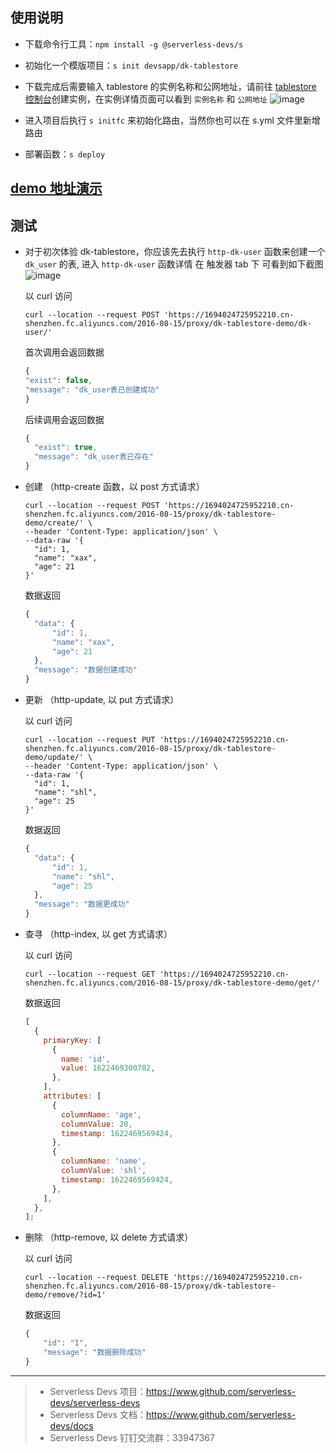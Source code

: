 ## 使用说明

- 下载命令行工具：`npm install -g @serverless-devs/s`
- 初始化一个模版项目：`s init devsapp/dk-tablestore`
- 下载完成后需要输入 tablestore 的实例名称和公网地址，请前往 [tablestore 控制台](https://otsnext.console.aliyun.com/)创建实例，在实例详情页面可以看到 `实例名称` 和 `公网地址`
  ![image](https://img.alicdn.com/imgextra/i2/O1CN01VF6kv724mMdiMPC9q_!!6000000007433-2-tps-2184-1190.png)

- 进入项目后执行 `s initfc` 来初始化路由，当然你也可以在 s.yml 文件里新增路由
- 部署函数：`s deploy`

## [demo 地址演示](http://jamstack-api.system.dk-tablestore-demo.cn-shenzhen.1694024725952210.fc.devsapp.net/)

## 测试

- 对于初次体验 dk-tablestore，你应该先去执行 `http-dk-user` 函数来创建一个 `dk_user` 的表, 进入 `http-dk-user` 函数详情 在 触发器 tab 下 可看到如下截图
  ![image](https://img.alicdn.com/imgextra/i2/O1CN013tapzS1bUOEc7P6v1_!!6000000003468-2-tps-1144-412.png)

  以 curl 访问

  ```shell
  curl --location --request POST 'https://1694024725952210.cn-shenzhen.fc.aliyuncs.com/2016-08-15/proxy/dk-tablestore-demo/dk-user/'
  ```

  首次调用会返回数据

  ```js
  {
  "exist": false,
  "message": "dk_user表已创建成功"
  }
  ```

  后续调用会返回数据

  ```js
  {
    "exist": true,
    "message": "dk_user表已存在"
  }
  ```

- 创建 （http-create 函数，以 post 方式请求）

  ```shell
  curl --location --request POST 'https://1694024725952210.cn-shenzhen.fc.aliyuncs.com/2016-08-15/proxy/dk-tablestore-demo/create/' \
  --header 'Content-Type: application/json' \
  --data-raw '{
    "id": 1,
    "name": "xax",
    "age": 21
  }'
  ```

  数据返回

  ```js
  {
    "data": {
        "id": 1,
        "name": "xax",
        "age": 21
    },
    "message": "数据创建成功"
  }
  ```

- 更新 （http-update, 以 put 方式请求）

  以 curl 访问

  ```shell
  curl --location --request PUT 'https://1694024725952210.cn-shenzhen.fc.aliyuncs.com/2016-08-15/proxy/dk-tablestore-demo/update/' \
  --header 'Content-Type: application/json' \
  --data-raw '{
    "id": 1,
    "name": "shl",
    "age": 25
  }'
  ```

  数据返回

  ```js
  {
    "data": {
        "id": 1,
        "name": "shl",
        "age": 25
    },
    "message": "数据更成功"
  }
  ```

- 查寻 （http-index, 以 get 方式请求）

  以 curl 访问

  ```shell
  curl --location --request GET 'https://1694024725952210.cn-shenzhen.fc.aliyuncs.com/2016-08-15/proxy/dk-tablestore-demo/get/'
  ```

  数据返回

  ```js
  [
    {
      primaryKey: [
        {
          name: 'id',
          value: 1622469300702,
        },
      ],
      attributes: [
        {
          columnName: 'age',
          columnValue: 20,
          timestamp: 1622469569424,
        },
        {
          columnName: 'name',
          columnValue: 'shl',
          timestamp: 1622469569424,
        },
      ],
    },
  ];
  ```

- 删除 （http-remove, 以 delete 方式请求）

  以 curl 访问

  ```shell
  curl --location --request DELETE 'https://1694024725952210.cn-shenzhen.fc.aliyuncs.com/2016-08-15/proxy/dk-tablestore-demo/remove/?id=1'
  ```

  数据返回

  ```js
  {
      "id": "1",
      "message": "数据删除成功"
  }
  ```

---

> - Serverless Devs 项目：https://www.github.com/serverless-devs/serverless-devs
> - Serverless Devs 文档：https://www.github.com/serverless-devs/docs
> - Serverless Devs 钉钉交流群：33947367
